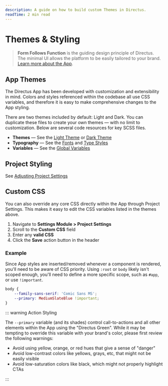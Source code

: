 ```yaml
---
description: A guide on how to build custom Themes in Directus.
readTime: 2 min read
---
```


# Themes & Styling

> **Form Follows Function** is the guiding design principle of Directus. The minimal UI allows the platform to be easily
> tailored to your brand. [Learn more about the App](/app/overview).

## App Themes

The Directus App has been developed with customization and extensibility in mind. Colors and styles referenced within
the codebase all use CSS variables, and therefore it is easy to make comprehensive changes to the App styling.

There are two themes included by default: Light and Dark. You can duplicate these files to create your own themes — with
no limit to customization. Below are several code resources for key SCSS files.

- **Themes** — See the [Light Theme](https://github.com/directus/directus/blob/main/app/src/styles/themes/_light.scss)
  or [Dark Theme](https://github.com/directus/directus/blob/main/app/src/styles/themes/_dark.scss)
- **Typography** — See the [Fonts](https://github.com/directus/directus/blob/main/app/src/styles/_type-styles.scss) and
  [Type Styles](https://github.com/directus/directus/blob/main/app/src/styles/mixins/type-styles.scss)
- **Variables** — See the
  [Global Variables](https://github.com/directus/directus/blob/main/app/src/styles/_variables.scss)

## Project Styling

See [Adjusting Project Settings](/configuration/project-settings)

## Custom CSS

You can also override any core CSS directly within the App through Project Settings. This makes it easy to edit the CSS
variables listed in the themes above.

1. Navigate to **Settings Module > Project Settings**
2. Scroll to the **Custom CSS** field
3. Enter any **valid CSS**
4. Click the **Save** action button in the header

### Example

Since App styles are inserted/removed whenever a component is rendered, you'll need to be aware of CSS priority. Using
`:root` or `body` likely isn't scoped enough, you'll need to define a more specific scope, such as `#app`, or use
`!important`.

```css
body {
	--family-sans-serif: 'Comic Sans MS';
	--primary: MediumSlateBlue !important;
}
```

::: warning Action Styling

The `--primary` variable (and its shades) control call-to-actions and all other elements within the App using the
"Directus Green". While it may be tempting to override this variable with your brand's color, please first review the
following warnings:

- Avoid using yellow, orange, or red hues that give a sense of "danger"
- Avoid low-contrast colors like yellows, grays, etc, that might not be easily visible
- Avoid low-saturation colors like black, which might not properly highlight CTAs

:::
